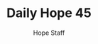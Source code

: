 ---
image: /assets/img/daily-hope-default-artwork.png
title: Daily Hope 45
number: 45
categories:
  - Daily Hope
author: Hope Staff
notes: Daily Hope 45
embed: >-
  <iframe src="https://open.spotify.com/embed/episode/2upFwEMwoswA91z9JgNIEy?utm_source=generator" width="400px" height="102px" frameborder=“0" scrolling=“no”></iframe>
---